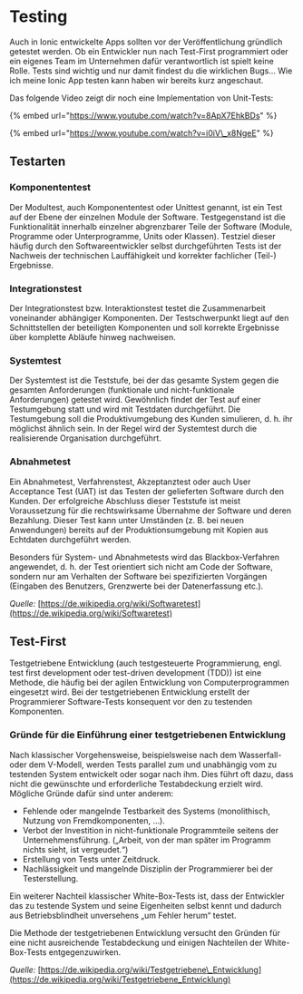 # Testing

Auch in Ionic entwickelte Apps sollten vor der Veröffentlichung gründlich getestet werden. Ob ein Entwickler nun nach Test-First programmiert oder ein eigenes Team im Unternehmen dafür verantwortlich ist spielt keine Rolle. Tests sind wichtig und nur damit findest du die wirklichen Bugs... Wie ich meine Ionic App testen kann haben wir bereits kurz angeschaut.

Das folgende Video zeigt dir noch eine Implementation von Unit-Tests:

{% embed url="https://www.youtube.com/watch?v=8ApX7EhkBDs" %}

{% embed url="https://www.youtube.com/watch?v=i0iV\_x8NgeE" %}

## Testarten

### Komponententest

Der Modultest, auch Komponententest oder Unittest genannt, ist ein Test auf der Ebene der einzelnen Module der Software. Testgegenstand ist die Funktionalität innerhalb einzelner abgrenzbarer Teile der Software \(Module, Programme oder Unterprogramme, Units oder Klassen\). Testziel dieser häufig durch den Softwareentwickler selbst durchgeführten Tests ist der Nachweis der technischen Lauffähigkeit und korrekter fachlicher \(Teil-\) Ergebnisse.

### Integrationstest

Der Integrationstest bzw. Interaktionstest testet die Zusammenarbeit voneinander abhängiger Komponenten. Der Testschwerpunkt liegt auf den Schnittstellen der beteiligten Komponenten und soll korrekte Ergebnisse über komplette Abläufe hinweg nachweisen.

### Systemtest

Der Systemtest ist die Teststufe, bei der das gesamte System gegen die gesamten Anforderungen \(funktionale und nicht-funktionale Anforderungen\) getestet wird. Gewöhnlich findet der Test auf einer Testumgebung statt und wird mit Testdaten durchgeführt. Die Testumgebung soll die Produktivumgebung des Kunden simulieren, d. h. ihr möglichst ähnlich sein. In der Regel wird der Systemtest durch die realisierende Organisation durchgeführt.

### Abnahmetest

Ein Abnahmetest, Verfahrenstest, Akzeptanztest oder auch User Acceptance Test \(UAT\) ist das Testen der gelieferten Software durch den Kunden. Der erfolgreiche Abschluss dieser Teststufe ist meist Voraussetzung für die rechtswirksame Übernahme der Software und deren Bezahlung. Dieser Test kann unter Umständen \(z. B. bei neuen Anwendungen\) bereits auf der Produktionsumgebung mit Kopien aus Echtdaten durchgeführt werden.

Besonders für System- und Abnahmetests wird das Blackbox-Verfahren angewendet, d. h. der Test orientiert sich nicht am Code der Software, sondern nur am Verhalten der Software bei spezifizierten Vorgängen \(Eingaben des Benutzers, Grenzwerte bei der Datenerfassung etc.\).

_Quelle:_ [https://de.wikipedia.org/wiki/Softwaretest](https://de.wikipedia.org/wiki/Softwaretest)

## Test-First

Testgetriebene Entwicklung \(auch testgesteuerte Programmierung, engl. test first development oder test-driven development \(TDD\)\) ist eine Methode, die häufig bei der agilen Entwicklung von Computerprogrammen eingesetzt wird. Bei der testgetriebenen Entwicklung erstellt der Programmierer Software-Tests konsequent vor den zu testenden Komponenten.

### Gründe für die Einführung einer testgetriebenen Entwicklung

Nach klassischer Vorgehensweise, beispielsweise nach dem Wasserfall- oder dem V-Modell, werden Tests parallel zum und unabhängig vom zu testenden System entwickelt oder sogar nach ihm. Dies führt oft dazu, dass nicht die gewünschte und erforderliche Testabdeckung erzielt wird. Mögliche Gründe dafür sind unter anderem:

* Fehlende oder mangelnde Testbarkeit des Systems \(monolithisch, Nutzung von Fremdkomponenten, …\).
* Verbot der Investition in nicht-funktionale Programmteile seitens der Unternehmensführung. \(„Arbeit, von der man später im Programm nichts sieht, ist vergeudet.“\)
* Erstellung von Tests unter Zeitdruck.
* Nachlässigkeit und mangelnde Disziplin der Programmierer bei der Testerstellung.

Ein weiterer Nachteil klassischer White-Box-Tests ist, dass der Entwickler das zu testende System und seine Eigenheiten selbst kennt und dadurch aus Betriebsblindheit unversehens „um Fehler herum“ testet.

Die Methode der testgetriebenen Entwicklung versucht den Gründen für eine nicht ausreichende Testabdeckung und einigen Nachteilen der White-Box-Tests entgegenzuwirken.

 _Quelle:_ [https://de.wikipedia.org/wiki/Testgetriebene\_Entwicklung](https://de.wikipedia.org/wiki/Testgetriebene_Entwicklung)

